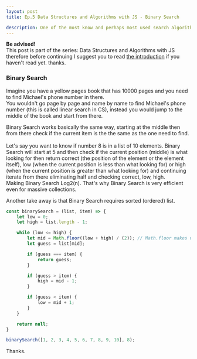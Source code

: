 ```yaml
---
layout: post
title: Ep.5 Data Structures and Algorithms with JS - Binary Search

description: One of the most know and perhaps most used search algorithm. Binary Search.
---
```


<div class="intro-series">
    <strong>Be advised!</strong> <br> 
    This post is part of the series: Data Structures and Algorithms with JS therefore before continuing I suggest you to read <a href="/articles/2014-08-06-javascript-data-structure-algorithms-series-ep1/" title="Data Structures and Algorithms Ep.1">the introduction</a> if you haven't read yet. thanks.
</div>


### Binary Search

Imagine you have a yellow pages book that has 10000 pages and you need to find Michael's phone number in there. <br> 
You wouldn't go page by page and name by name to find Michael's phone number (this is called linear search in CS), instead you would jump to the middle of the book and start from there.

Binary Search works basically the same way, starting at the middle then from there check if the current item is the the same as the one need to find. <br>
<br>
Let's say you want to know if number 8 is in a list of 10 elements. Binary Search will start at 5 and then check if the current position (middle) is what looking for then return correct (the position of the element or the element itself), 
low (when the current position is less than what looking for) or high (when the current position is greater than what looking for) and continuing iterate from there eliminating half and checking correct, low, high. <br>
Making Binary Search Log2(n). That's why Binary Search is very efficient even for massive collections. 

Another take away is that Binary Search requires sorted (ordered) list.

```javascript
const binarySearch = (list, item) => {
    let low = 0;
    let high = list.length - 1;

    while (low <= high) {
        let mid = Math.floor((low + high) / (2)); // Math.floor makes number integer
        let guess = list[mid];

        if (guess === item) {
            return guess;
        }

        if (guess > item) {
            high = mid - 1;
        }

        if (guess < item) {
            low = mid + 1;
        }
    }

    return null;
}

binarySearch([1, 2, 3, 4, 5, 6, 7, 8, 9, 10], 8);
```

Thanks.
